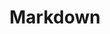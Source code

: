 ---
layout: posts_by_category
categories: Markdown
title: Markdown
permalink: /category/Markdown
---